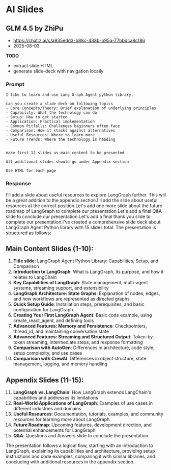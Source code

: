 # AI Slides

## GLM 4.5 by ZhiPu

- https://chat.z.ai/c/a935edd3-b88c-438b-b95a-77bbdca8c186
- 2025-08-03

**TODO**
- extract slide HTML
- generate slide-deck with navigation locally


### Prompt
```
I like to learn and use Lang Graph Agent python library, 

can you create a slide deck on following topics
- Core Concepts/Theory: Brief explanation of underlying principles
- Capability: What the technology can do
- Setup: How to get started
- Application: Practical implementation
- Common Pitfalls: Challenges beginners often face
- Comparison: How it stacks against alternatives
- Useful Resources: Where to learn more
- Future Trends: Where the technology is heading


make first 12 slides as main content to be presented

All additional slides should go under Appendix section

Use HTML for each page

```

### Response

I'll add a slide about useful resources to explore LangGraph further. This will be a great addition to the appendix section.I'll add the slide about useful resources at the correct position.Let's add one more slide about the future roadmap of LangGraph to complete our presentation.Let's add a final Q&A slide to conclude our presentation.Let's add a final thank you slide to complete our presentation.I've created a comprehensive slide deck about LangGraph Agent Python library with 15 slides total. The presentation is structured as follows:

## Main Content Slides (1-10):
1. **Title slide**: LangGraph Agent Python Library: Capabilities, Setup, and Comparison
2. **Introduction to LangGraph**: What is LangGraph, its purpose, and how it relates to LangChain
3. **Key Capabilities of LangGraph**: State management, multi-agent systems, streaming support, and extensibility
4. **LangGraph Architecture: State Graphs**: Explanation of nodes, edges, and how workflows are represented as directed graphs
5. **Quick Setup Guide**: Installation steps, prerequisites, and basic configuration for LangGraph
6. **Creating Your First LangGraph Agent**: Basic code example, using create_react_agent, and defining tools
7. **Advanced Features: Memory and Persistence**: Checkpointers, thread_id, and maintaining conversation state
8. **Advanced Features: Streaming and Structured Output**: Token-by-token streaming, intermediate steps, and response formatting
9. **Comparison with AutoGen**: Differences in architecture, code style, setup complexity, and use cases
10. **Comparison with CrewAI**: Differences in object structure, state management, logging, and memory handling

## Appendix Slides (11-15):
11. **LangGraph vs. LangChain**: How LangGraph extends LangChain's capabilities and addresses its limitations
12. **Real-World Applications of LangGraph**: Examples of use cases in different industries and domains
13. **Useful Resources**: Documentation, tutorials, examples, and community resources for learning more about LangGraph
14. **Future Roadmap**: Upcoming features, development direction, and potential enhancements for LangGraph
15. **Q&A**: Questions and Answers slide to conclude the presentation

The presentation follows a logical flow, starting with an introduction to LangGraph, explaining its capabilities and architecture, providing setup instructions and code examples, comparing it with similar libraries, and concluding with additional resources in the appendix section.

